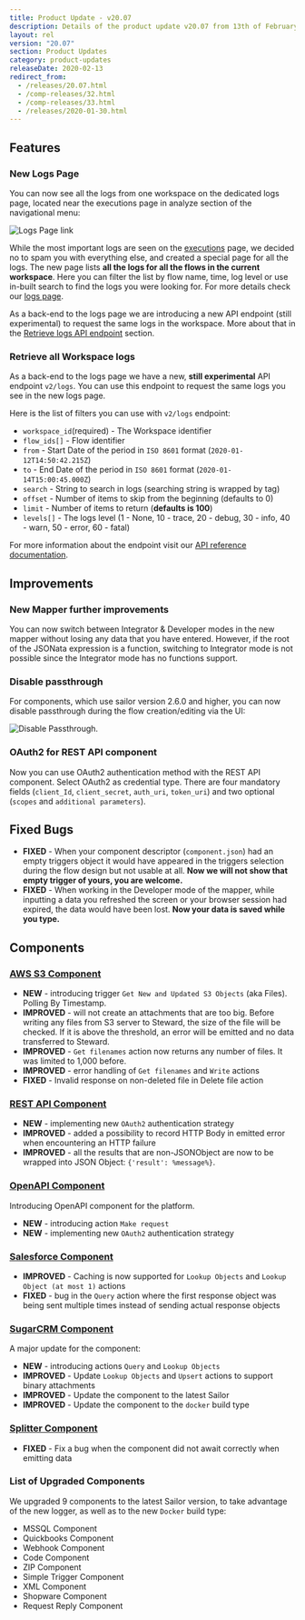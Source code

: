 ```yaml
---
title: Product Update - v20.07
description: Details of the product update v20.07 from 13th of February 2020.
layout: rel
version: "20.07"
section: Product Updates
category: product-updates
releaseDate: 2020-02-13
redirect_from:
  - /releases/20.07.html
  - /comp-releases/32.html
  - /comp-releases/33.html
  - /releases/2020-01-30.html
---
```


## Features

### New Logs Page

You can now see all the logs from one workspace on the dedicated logs page,
located near the executions page in analyze section of the navigational menu:

![Logs Page link](/assets/img/RN/20.07/logs-page.png)

While the most important logs are seen on the [executions](/getting-started/executions)
page, we decided no to spam you with everything else, and created a special page
for all the logs. The new page lists **all the logs for all the flows in the current workspace**.
Here you can filter the list by flow name, time, log level or use in-built
search to find the logs you were looking for. For more details check our
[logs page](/getting-started/logs-page).

As a back-end to the logs page we are introducing a new API endpoint (still experimental)
to request the same logs in the workspace. More about that in the
[Retrieve logs API endpoint](#retrieve-all-workspace-logs) section.

### Retrieve all Workspace logs

As a back-end to the logs page we have a new, **still experimental** API endpoint `v2/logs`.
You can use this endpoint to request the same logs you see in the new logs page.

Here is the list of filters you can use with `v2/logs` endpoint:

*   `workspace_id`(required) -	The Workspace identifier
*   `flow_ids[]` - Flow identifier
*   `from` - Start Date of the period in `ISO 8601` format (`2020-01-12T14:50:42.215Z`)
*   `to` - End Date of the period in `ISO 8601` format (`2020-01-14T15:00:45.000Z`)
*   `search` - String to search in logs (searching string is wrapped by tag)
*   `offset` - Number of items to skip from the beginning (defaults to 0)
*   `limit`	- Number of items to return (**defaults is 100**)
*   `levels[]` - The logs level (1 - None, 10 - trace, 20 - debug, 30 - info, 40 - warn, 50 - error, 60 - fatal)

For more information about the endpoint visit our [API reference documentation]({{site.data.tenant.apiBaseUri}}docs/v2/#retrieve-all-workspace-logs).

## Improvements

### New Mapper further improvements

You can now switch between Integrator & Developer modes in the new mapper without
losing any data that you have entered. However, if the root of the JSONata
expression is a function, switching to Integrator mode is not possible since the
Integrator mode has no functions support.

### Disable passthrough

For components, which use sailor version 2.6.0 and higher, you can now disable
passthrough during the flow creation/editing via the UI:

![Disable Passthrough](/assets/img/RN/20.07/disable-passthrough.png).

### OAuth2 for REST API component

Now you can use OAuth2 authentication method with the REST API component. Select
OAuth2 as credential type. There are four mandatory fields (`client_Id`,
`client_secret`, `auth_uri`, `token_uri`) and two optional (`scopes` and `additional parameters`).

## Fixed Bugs

*   **FIXED** - When your component descriptor (`component.json`) had an empty triggers object it would have appeared in the triggers selection during the flow design but not usable at all. **Now we will not show that empty trigger of yours, you are welcome.**
*   **FIXED** - When working in the Developer mode of the mapper, while inputting a data you refreshed the screen or your browser session had expired, the data would have been lost. **Now your data is saved while you type.**

## Components

### [AWS S3 Component](/components/aws-s3/)

*   **NEW** - introducing trigger `Get New and Updated S3 Objects` (aka Files). Polling By Timestamp.
*   **IMPROVED** - will not create an attachments that are too big. Before writing any files from S3 server to Steward, the size of the file will be checked. If it is above the threshold, an error will be emitted and no data transferred to Steward.
*   **IMPROVED** - `Get filenames` action now returns any number of files. It was limited to 1,000 before.
*   **IMPROVED** - error handling of `Get filenames` and `Write` actions
*   **FIXED** - Invalid response on non-deleted file in Delete file action

### [REST API Component](/components/rest-api)

*   **NEW** - implementing new `OAuth2` authentication strategy
*   **IMPROVED** - added a possibility to record HTTP Body in emitted error when encountering an HTTP failure
*   **IMPROVED** - all the results that are non-JSONObject are now to be wrapped into JSON Object: `{'result': %message%}`.

### [OpenAPI Component](/components/open-api/)

Introducing OpenAPI component for the platform.

*   **NEW** - introducing action `Make request`
*   **NEW** - implementing new `OAuth2` authentication strategy

### [Salesforce Component](/components/salesforce/)

*   **IMPROVED** -  Caching is now supported for `Lookup Objects` and `Lookup Object (at most 1)` actions
*   **FIXED** - bug in the `Query` action where the first response object was being sent multiple times instead of sending actual response objects

### [SugarCRM Component](/components/sugarcrm/)

A major update for the component:
*   **NEW** - introducing actions `Query` and `Lookup Objects`
*   **IMPROVED** - Update `Lookup Objects` and `Upsert` actions to support binary attachments
*   **IMPROVED** - Update the component to the latest Sailor
*   **IMPROVED** - Update the component to the `docker` build type

### [Splitter Component](/components/splitter)

*   **FIXED** - Fix a bug when the component did not await correctly when emitting data

### List of Upgraded Components

We upgraded 9 components to the latest Sailor version, to take advantage of the
new logger, as well as to the new `Docker` build type:

*   MSSQL Component
*   Quickbooks Component
*   Webhook Component
*   Code Component
*   ZIP Component
*   Simple Trigger Component
*   XML Component
*   Shopware Component
*   Request Reply Component
